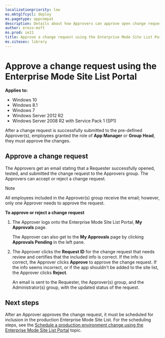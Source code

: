 ```yaml
---
localizationpriority: low
ms.mktglfcycl: deploy
ms.pagetype: appcompat
description: Details about how Approvers can approve open change requests in the Enterprise Mode Site List Portal.
author: eross-msft
ms.prod: ie11
title: Approve a change request using the Enterprise Mode Site List Portal (Internet Explorer 11 for IT Pros)
ms.sitesec: library
---
```


# Approve a change request using the Enterprise Mode Site List Portal

**Applies to:**

-   Windows 10
-   Windows 8.1
-   Windows 7
-   Windows Server 2012 R2
-   Windows Server 2008 R2 with Service Pack 1 (SP1)

After a change request is successfully submitted to the pre-defined Approver(s), employees granted the role of **App Manager** or **Group Head**, they must approve the changes.

## Approve a change request
The Approvers get an email stating that a Requester successfully opened, tested, and submitted the change request to the Approvers group. The Approvers can accept or reject a change request.

>[!NOTE]
>All employees included in the Approver(s) group receive the email; however, only one Approver needs to approve the request.

**To approve or reject a change request**
1. The Approver logs onto the Enterprise Mode Site List Portal, **My Approvals** page.

   The Approver can also get to the **My Approvals** page by clicking **Approvals Pending** in the left pane.

2. The Approver clicks the **Request ID** for the change request that needs review and certifies that the included info is correct. If the info is correct, the Approver clicks **Approve** to approve the change request. If the info seems incorrect, or if the app shouldn't be added to the site list, the Approver clicks **Reject**.

   An email is sent to the Requester, the Approver(s) group, and the Administrator(s) group, with the updated status of the request.

## Next steps
After an Approver approves the change request, it must be scheduled for inclusion in the production Enterprise Mode Site List. For the scheduling steps, see the [Schedule a production environment change using the Enterprise Mode Site List Portal](schedule-production-change-enterprise-mode-portal.md) topic.